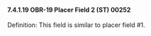 #### 7.4.1.19 OBR-19 Placer Field 2 (ST) 00252

Definition: This field is similar to placer field #1.
